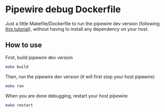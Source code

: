 # Pipewire debug Dockerfile

Just a little Makefile/Dockerfile to run the pipewire dev version (following [this tutorial](https://gitlab.freedesktop.org/pipewire/pipewire/-/wikis/Troubleshooting#running-development-version-of-pipewire)), without having to install any dependency on your host.

## How to use

First, build pipewire dev version

```bash
make build
```

Then, run the pipewire dev version (it will first stop your host pipewire)

```bash
make run
```

When you are done debugging, restart your host pipewire

```bash
make restart
```
